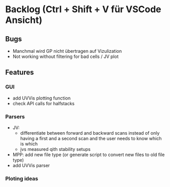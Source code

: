 # Backlog (Ctrl + Shift + V für VSCode Ansicht)


## Bugs
- Manchmal wird GP nicht übertragen auf Vizulization
- Not working without filtering for bad cells / JV plot



## Features

### GUI
- add UVVis plotting function
- check API calls for halfstacks

### Parsers
- JV: 
    -  differentiate between forward and backward scans instead of only having a first and a second scan and the user needs to know which is which
    - jvs measured qith stability setups
- MPP: add new file type (or generate script to convert new files to old file type)
- add UVVis parser 


### Ploting ideas



